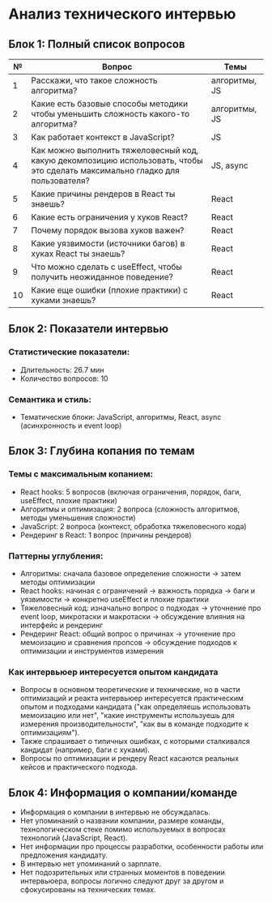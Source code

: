 # Анализ технического интервью

## Блок 1: Полный список вопросов

| №  | Вопрос                                                                                                    | Темы          |
|----|-----------------------------------------------------------------------------------------------------------|---------------|
| 1  | Расскажи, что такое сложность алгоритма?                                                                  | алгоритмы, JS |
| 2  | Какие есть базовые способы методики чтобы уменьшить сложность какого-то алгоритма?                         | алгоритмы, JS |
| 3  | Как работает контекст в JavaScript?                                                                        | JS            |
| 4  | Как можно выполнить тяжеловесный код, какую декомпозицию использовать, чтобы это сделать максимально гладко для пользователя? | JS, async     |
| 5  | Какие причины рендеров в React ты знаешь?                                                                  | React         |
| 6  | Какие есть ограничения у хуков React?                                                                      | React         |
| 7  | Почему порядок вызова хуков важен?                                                                          | React         |
| 8  | Какие уязвимости (источники багов) в хуках React ты знаешь?                                                | React         |
| 9  | Что можно сделать с useEffect, чтобы получить неожиданное поведение?                                       | React         |
| 10 | Какие еще ошибки (плохие практики) с хуками знаешь?                                                       | React         |

## Блок 2: Показатели интервью

### Статистические показатели:
- Длительность: 26.7 мин
- Количество вопросов: 10

### Семантика и стиль:
- Тематические блоки: JavaScript, алгоритмы, React, async (асинхронность и event loop)

## Блок 3: Глубина копания по темам

### Темы с максимальным копанием:
- React hooks: 5 вопросов (включая ограничения, порядок, баги, useEffect, плохие практики)
- Алгоритмы и оптимизация: 2 вопроса (сложность алгоритмов, методы уменьшения сложности)
- JavaScript: 2 вопроса (контекст, обработка тяжеловесного кода)
- Рендеринг в React: 1 вопрос (причины рендеров)

### Паттерны углубления:
- Алгоритмы: сначала базовое определение сложности → затем методы оптимизации
- React hooks: начиная с ограничений → важность порядка → баги и уязвимости → конкретно useEffect и плохие практики
- Тяжеловесный код: изначально вопрос о подходах → уточнение про event loop, микротаски и макротаски → обсуждение влияния на интерфейс и рендеринг
- Рендеринг React: общий вопрос о причинах → уточнение про мемоизацию и сравнения пропсов → обсуждение подходов к оптимизации и инструментов измерения

### Как интервьюер интересуется опытом кандидата
- Вопросы в основном теоретические и технические, но в части оптимизаций и реакта интервьюер интересуется практическим опытом и подходами кандидата ("как определяешь использовать мемоизацию или нет", "какие инструменты используешь для измерения производительности", "как вы в команде подходите к оптимизациям").
- Также спрашивает о типичных ошибках, с которыми сталкивался кандидат (например, баги с хуками).
- Вопросы по оптимизации и рендеру React касаются реальных кейсов и практического подхода.

## Блок 4: Информация о компании/команде

- Информация о компании в интервью не обсуждалась.
- Нет упоминаний о названии компании, размере команды, технологическом стеке помимо используемых в вопросах технологий (JavaScript, React).
- Нет информации про процессы разработки, особенности работы или предложения кандидату.
- В интервью нет упоминаний о зарплате.
- Нет подозрительных или странных моментов в поведении интервьюера, вопросы логично следуют друг за другом и сфокусированы на технических темах.